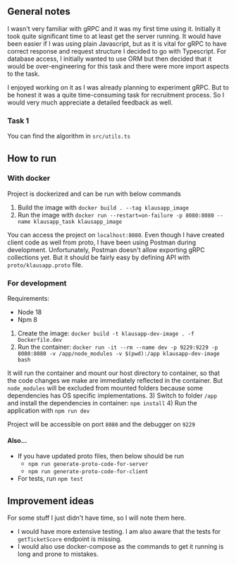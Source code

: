 ## General notes

I wasn't very familiar with gRPC and it was my first time using it. Initially it took quite
significant time to at least get the server running. It would have been easier if I was using
plain Javascript, but as it is vital for gRPC to have correct response and request structure
I decided to go with Typescript.
For database access, I initially wanted to use ORM but then decided that it would be over-engineering for this task
and there were more import aspects to the task.

I enjoyed working on it as I was already planning to experiment gRPC. But to be honest it was a quite
time-consuming task for recruitment process. So I would very much appreciate a detailed feedback as well.

### Task 1

You can find the algorithm in `src/utils.ts`

## How to run

### With docker

Project is dockerized and can be run with below commands

1. Build the image with `docker build . --tag klausapp_image`
2. Run the image with `docker run --restart=on-failure -p 8080:8080 --name klausapp_task klausapp_image`

You can access the project on `localhost:8080`. Even though I have created client code as well from proto,
I have been using Postman during development. Unfortunately, Postman doesn't allow exporting gRPC collections yet.
But it should be fairly easy by defining API with `proto/klausapp.proto` file.

### For development

Requirements:

-   Node 18
-   Npm 8

1. Create the image: `docker build -t klausapp-dev-image . -f Dockerfile.dev`
2. Run the container:
   `docker run -it --rm --name dev -p 9229:9229 -p 8080:8080 -v /app/node_modules -v $(pwd):/app klausapp-dev-image bash`

It will run the container and mount our host directory to container, so that the code changes we make
are immediately reflected in the container. But `node_modules` will be excluded from mounted folders
because some dependencies has OS specific implementations.
3) Switch to folder `/app` and install the dependencies in container: `npm install`
4) Run the application with `npm run dev`

Project will be accessible on port `8080` and the debugger on `9229`

#### Also...

-   If you have updated proto files, then below should be run
    -   `npm run generate-proto-code-for-server`
    -   `npm run generate-proto-code-for-client`
-   For tests, run `npm test`

## Improvement ideas

For some stuff I just didn't have time, so I will note them here.

-   I would have more extensive testing. I am also aware that the tests for `getTicketScore` endpoint
    is missing.
-   I would also use docker-compose as the commands to get it running is long and prone to mistakes.
